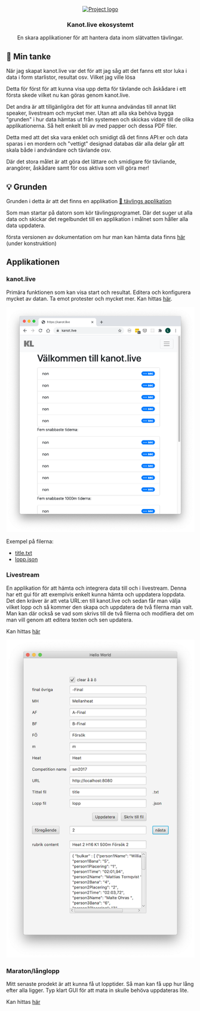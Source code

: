 <p align="center">
  <a href="" rel="noopener">
 <img src="https://raw.githubusercontent.com/flaime/canoeInfo/main/logoFull.png" alt="Project logo"></a>
</p>
<h3 align="center">Kanot.live ekosystemt</h3>


<div align="center">
<!---
  [![Hackathon](https://img.shields.io/badge/hackathon-name-orange.svg)](http://hackathon.url.com) 
  [![Status](https://img.shields.io/badge/status-active-success.svg)]() 
  [![GitHub Issues](https://img.shields.io/github/issues/kylelobo/The-Documentation-Compendium.svg)](https://github.com/kylelobo/The-Documentation-Compendium/issues)
  [![GitHub Pull Requests](https://img.shields.io/github/issues-pr/kylelobo/The-Documentation-Compendium.svg)](https://github.com/kylelobo/The-Documentation-Compendium/pulls)
  [![License](https://img.shields.io/badge/license-MIT-blue.svg)](LICENSE.md)
--->
</div>

<p align="center"> En skara applikationer för att hantera data inom slätvatten tävlingar.
    <br> 
</p>

## 🧐 Min tanke <a name = "problem_statement"></a>
När jag skapat kanot.live var det för att jag såg att det fanns ett stor luka i data i form starlistor, resultat osv. Vilket jag ville lösa

Detta för först för att kunna visa upp detta för tävlande och åskådare i ett första skede vilket nu kan göras genom kanot.live. 

Det andra är att tillgänligöra det för att kunna andvändas till annat likt speaker, livestream och mycket mer. Utan att alla ska behöva bygga "grunden" i hur data hämtas ut från systemen och skickas vidare till de olika applikationerna.
Så helt enkelt bli av med papper och dessa PDF filer.

Detta med att det ska vara enklet och smidigt då det finns API:er och data sparas i en mordern och "vettigt" designad databas där alla delar går att skala både i andvändare och tävlande osv.

Där det stora målet är att göra det lättare och smidigare för tävliande, arangörer, åskådare samt för oss aktiva som vill göra mer! 

## 💡 Grunden <a name = "idea"></a>
Grunden i detta är att det finns en applikation 
[💾  tävlings applikation](https://github.com/flaime/ResultatTavalaKanot)

Som man startar på datorn som kör tävlingsprogramet. Där det suger ut alla data och skickar det regelbundet till en applikation i målnet som håller alla data uppdatera.

första versionen av dokumentation om hur man kan hämta data finns [här](https://flaime.github.io/canoeWebApiDoc) (under konstruktion)
## Applikationen

### kanot.live
Primära funktionen som kan visa start och resultat. Editera och konfigurera mycket av datan. Ta emot protester och mycket mer. Kan hittas [här](https://kanot.live).

![bild på kanot.live](images/kanot.live.png "bild på kanot.live")

Exempel på filerna:
- [title.txt](exampleFiles/title.txt)
- [lopp.json](exampleFiles/lopp.json)

### Livestream 
En applikation för att hämta och integrera data till och i livestream. Denna har ett gui för att exemplvis enkelt kunna hämta och uppdatera loppdata. 
Det den kräver är att veta URL:en till kanot.live och sedan får man välja vilket lopp och så kommer den skapa och uppdatera de två filerna man valt. 
Man kan där också se vad som skrivs till de två filerna och modifiera det om man vill genom att editera texten och sen updatera.

Kan hittas [här](https://github.com/flaime/CanoeLiveStream)
 
![bild stream applikationen](images/streamApplication.png)

### Maraton/långlopp
Mitt senaste prodekt är att kunna få ut lopptider. Så man kan få upp hur lång efter alla ligger. Typ klart GUI för att mata in skulle behöva uppdateras lite.

Kan hittas [här](https://github.com/flaime/CanoeLiveStream) 